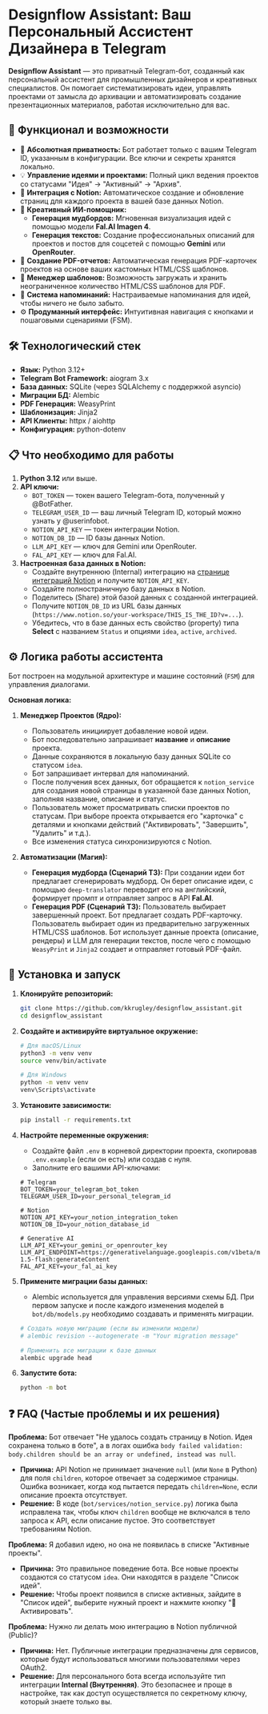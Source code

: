 # Designflow Assistant: Ваш Персональный Ассистент Дизайнера в Telegram

**Designflow Assistant** — это приватный Telegram-бот, созданный как персональный ассистент для промышленных дизайнеров и креативных специалистов. Он помогает систематизировать идеи, управлять проектами от замысла до архивации и автоматизировать создание презентационных материалов, работая исключительно для вас.



## 🚀 Функционал и возможности

*   🔐 **Абсолютная приватность:** Бот работает только с вашим Telegram ID, указанным в конфигурации. Все ключи и секреты хранятся локально.
*   💡 **Управление идеями и проектами:** Полный цикл ведения проектов со статусами "Идея" -> "Активный" -> "Архив".
*   🔗 **Интеграция с Notion:** Автоматическое создание и обновление страниц для каждого проекта в вашей базе данных Notion.
*   🤖 **Креативный ИИ-помощник:**
    *   **Генерация мудбордов:** Мгновенная визуализация идей с помощью модели **Fal.AI Imagen 4**.
    *   **Генерация текстов:** Создание профессиональных описаний для проектов и постов для соцсетей с помощью **Gemini** или **OpenRouter**.
*   📄 **Создание PDF-отчетов:** Автоматическая генерация PDF-карточек проектов на основе ваших кастомных HTML/CSS шаблонов.
*   🎨 **Менеджер шаблонов:** Возможность загружать и хранить неограниченное количество HTML/CSS шаблонов для PDF.
*   🔔 **Система напоминаний:** Настраиваемые напоминания для идей, чтобы ничего не было забыто.
*   ⚙️ **Продуманный интерфейс:** Интуитивная навигация с кнопками и пошаговыми сценариями (FSM).

## 🛠️ Технологический стек

*   **Язык:** Python 3.12+
*   **Telegram Bot Framework:** aiogram 3.x
*   **База данных:** SQLite (через SQLAlchemy с поддержкой asyncio)
*   **Миграции БД:** Alembic
*   **PDF Генерация:** WeasyPrint
*   **Шаблонизация:** Jinja2
*   **API Клиенты:** httpx / aiohttp
*   **Конфигурация:** python-dotenv

## 📋 Что необходимо для работы

1.  **Python 3.12** или выше.
2.  **API ключи:**
    *   `BOT_TOKEN` — токен вашего Telegram-бота, полученный у @BotFather.
    *   `TELEGRAM_USER_ID` — ваш личный Telegram ID, который можно узнать у @userinfobot.
    *   `NOTION_API_KEY` — токен интеграции Notion.
    *   `NOTION_DB_ID` — ID базы данных Notion.
    *   `LLM_API_KEY` — ключ для Gemini или OpenRouter.
    *   `FAL_API_KEY` — ключ для Fal.AI.
3.  **Настроенная база данных в Notion:**
    *   Создайте внутреннюю (Internal) интеграцию на [странице интеграций Notion](https://www.notion.so/my-integrations) и получите `NOTION_API_KEY`.
    *   Создайте полностраничную базу данных в Notion.
    *   Поделитесь (Share) этой базой данных с созданной интеграцией.
    *   Получите `NOTION_DB_ID` из URL базы данных (`https://www.notion.so/your-workspace/THIS_IS_THE_ID?v=...`).
    *   Убедитесь, что в базе данных есть свойство (property) типа **Select** с названием `Status` и опциями `idea`, `active`, `archived`.

## ⚙️ Логика работы ассистента

Бот построен на модульной архитектуре и машине состояний (`FSM`) для управления диалогами.

**Основная логика:**

1.  **Менеджер Проектов (Ядро):**
    *   Пользователь инициирует добавление новой идеи.
    *   Бот последовательно запрашивает **название** и **описание** проекта.
    *   Данные сохраняются в локальную базу данных SQLite со статусом `idea`.
    *   Бот запрашивает интервал для напоминаний.
    *   После получения всех данных, бот обращается к `notion_service` для создания новой страницы в указанной базе данных Notion, заполняя название, описание и статус.
    *   Пользователь может просматривать списки проектов по статусам. При выборе проекта открывается его "карточка" с деталями и кнопками действий ("Активировать", "Завершить", "Удалить" и т.д.).
    *   Все изменения статуса синхронизируются с Notion.

2.  **Автоматизации (Магия):**
    *   **Генерация мудборда (Сценарий ТЗ):** При создании идеи бот предлагает сгенерировать мудборд. Он берет описание идеи, с помощью `deep-translator` переводит его на английский, формирует промпт и отправляет запрос в API **Fal.AI**.
    *   **Генерация PDF (Сценарий ТЗ):** Пользователь выбирает завершенный проект. Бот предлагает создать PDF-карточку. Пользователь выбирает один из предварительно загруженных HTML/CSS шаблонов. Бот использует данные проекта (описание, рендеры) и LLM для генерации текстов, после чего с помощью `WeasyPrint` и `Jinja2` создает и отправляет готовый PDF-файл.

## 💾 Установка и запуск

1.  **Клонируйте репозиторий:**
    ```bash
    git clone https://github.com/kkrugley/designflow_assistant.git
    cd designflow_assistant
    ```

2.  **Создайте и активируйте виртуальное окружение:**
    ```bash
    # Для macOS/Linux
    python3 -m venv venv
    source venv/bin/activate

    # Для Windows
    python -m venv venv
    venv\Scripts\activate
    ```

3.  **Установите зависимости:**
    ```bash
    pip install -r requirements.txt
    ```

4.  **Настройте переменные окружения:**
    *   Создайте файл `.env` в корневой директории проекта, скопировав `.env.example` (если он есть) или создав с нуля.
    *   Заполните его вашими API-ключами:
    ```dotenv
    # Telegram
    BOT_TOKEN=your_telegram_bot_token
    TELEGRAM_USER_ID=your_personal_telegram_id

    # Notion
    NOTION_API_KEY=your_notion_integration_token
    NOTION_DB_ID=your_notion_database_id

    # Generative AI
    LLM_API_KEY=your_gemini_or_openrouter_key
    LLM_API_ENDPOINT=https://generativelanguage.googleapis.com/v1beta/models/gemini-1.5-flash:generateContent
    FAL_API_KEY=your_fal_ai_key
    ```

5.  **Примените миграции базы данных:**
    *   Alembic используется для управления версиями схемы БД. При первом запуске и после каждого изменения моделей в `bot/db/models.py` необходимо создавать и применять миграции.
    ```bash
    # Создать новую миграцию (если вы изменили модели)
    # alembic revision --autogenerate -m "Your migration message"

    # Применить все миграции к базе данных
    alembic upgrade head
    ```

6.  **Запустите бота:**
    ```bash
    python -m bot
    ```

## ❓ FAQ (Частые проблемы и их решения)

**Проблема:** Бот отвечает "Не удалось создать страницу в Notion. Идея сохранена только в боте", а в логах ошибка `body failed validation: body.children should be an array or undefined, instead was null`.
*   **Причина:** API Notion не принимает значение `null` (или `None` в Python) для поля `children`, которое отвечает за содержимое страницы. Ошибка возникает, когда код пытается передать `children=None`, если описание проекта отсутствует.
*   **Решение:** В коде (`bot/services/notion_service.py`) логика была исправлена так, чтобы ключ `children` вообще не включался в тело запроса к API, если описание пустое. Это соответствует требованиям Notion.

**Проблема:** Я добавил идею, но она не появилась в списке "Активные проекты".
*   **Причина:** Это правильное поведение бота. Все новые проекты создаются со статусом `idea`. Они находятся в разделе "Список идей".
*   **Решение:** Чтобы проект появился в списке активных, зайдите в "Список идей", выберите нужный проект и нажмите кнопку "🚀 Активировать".

**Проблема:** Нужно ли делать мою интеграцию в Notion публичной (Public)?
*   **Причина:** Нет. Публичные интеграции предназначены для сервисов, которые будут использоваться многими пользователями через OAuth2.
*   **Решение:** Для персонального бота всегда используйте тип интеграции **Internal (Внутренняя)**. Это безопаснее и проще в настройке, так как доступ осуществляется по секретному ключу, который знаете только вы.